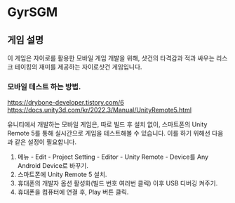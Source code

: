 # GyrSGM

## 게임 설명

이 게임은 자이로를 활용한 모바일 게임 개발을 위해, 샷건의 타격감과 적과 싸우는 리스크 테이킹의 재미를 제공하는 자이로샷건 게임입니다.


### 모바일 테스트 하는 방법.

https://drybone-developer.tistory.com/6
https://docs.unity3d.com/kr/2022.3/Manual/UnityRemote5.html

유니티에서 개발하는 모바일 게임은, 따로 빌드 후 설치 없이, 스마트폰의 Unity Remote 5를 통해 실시간으로 게임을 테스트해볼 수 있습니다. 이를 하기 위해선 다음과 같은 설정이 필요합니다.

1. 메뉴 - Edit - Project Setting - Editor - Unity Remote - Device를 Any Android Device로 바꾸기.
2. 스마트폰에 Unity Remote 5 설치.
3. 휴대폰의 개발자 옵션 활성화(빌드 번호 여러번 클릭) 이후 USB 디버깅 켜주기.
4. 휴대폰을 컴퓨터에 연결 후, Play 버튼 클릭.
